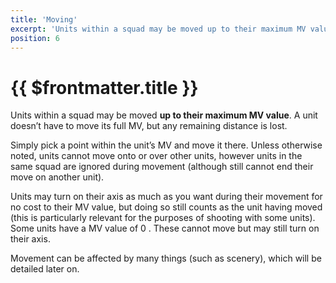 ```yaml
---
title: 'Moving'
excerpt: 'Units within a squad may be moved up to their maximum MV value.'
position: 6
---
```


# {{ $frontmatter.title }}

Units within a squad may be moved **up to their maximum MV value**. A unit doesn’t have to move its full MV, but any remaining distance is lost.

Simply pick a point within the unit’s MV and move it there. Unless otherwise noted, units cannot move onto or over other units, however units in the same squad are ignored during movement (although still cannot end their move on another unit).

Units may turn on their axis as much as you want during their movement for no cost to their MV value, but doing so still counts as the unit having moved (this is particularly relevant for the purposes of shooting with some units). Some units have a MV value of 0 . These cannot move but may still turn on their axis.

Movement can be affected by many things (such as scenery), which will be detailed later on.
